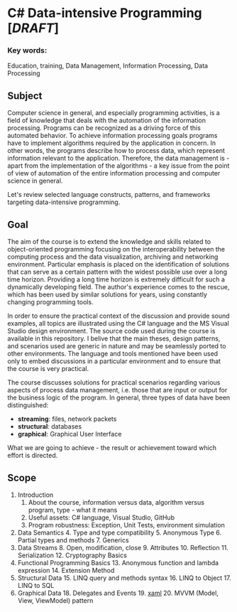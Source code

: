 
# C# Data-intensive Programming [*DRAFT*]

### Key words:

Education, training, Data Management, Information Processing, Data Processing

## Subject

Computer science in general, and especially programming activities, is a field of knowledge that deals with the automation of the information processing. Programs can be recognized as a driving force of this automated behavior.  To achieve information processing goals programs have to implement algorithms required by the application in concern. In other words, the programs describe how to process data, which represent information relevant to the application. Therefore, the data management is - apart from the implementation of the algorithms - a key issue from the point of view of automation of the entire information processing and computer science in general.

Let's review selected language constructs, patterns, and frameworks targeting data-intensive programming.
 
## Goal 

The aim of the course is to extend the knowledge and skills related to object-oriented programming focusing on the interoperability between the computing process and the data visualization, archiving and networking environment. Particular emphasis is placed on the identification of solutions that can serve as a certain pattern with the widest possible use over a long time horizon. Providing a long time horizon is extremely difficult for such a dynamically developing field. The author's experience comes to the rescue, which has been used by similar solutions for years, using constantly changing programming tools.

In order to ensure the practical context of the discussion and provide sound examples, all topics are illustrated using the C# language and the MS Visual Studio design environment. The source code used during the course is available in this repository. I belive that the main theses, design patterns, and scenarios used are generic in nature and may be seamlessly ported to other environments. The language and tools mentioned have been used only to embed discussions in a particular environment and to ensure that the course is very practical.

The course discusses solutions for practical scenarios regarding various aspects of process data management, i.e. those that are input or output for the business logic of the program. In general, three types of data have been distinguished:

- **streaming**: files, network packets
- **structural**: databases
- **graphical**: Graphical User Interface

What we are going to achieve - the result or achievement toward which effort is directed.


## Scope

1. Introduction
	1. About the course, information versus data, algorithm versus program, type - what it means
	2. Useful assets: C# language, Visual Studio, GitHub 
	3. Program robustness: Exception, Unit Tests, environment simulation 
2. Data Semantics
	4. Type and type compatibility
	5. Anonymous Type
	6. Partial types and methods
	7. Generics 
3. Data Streams
	8. Open, modification, close
	9. Attributes
	10. Reflection
	11. Serialization
	12. Cryptography Basics
4. Functional Programming Basics
	13. Anonymous function and lambda expression
	14. Extension Method
5. Structural Data
	15. LINQ query and methods syntax
	16. LINQ to Object
	17. LINQ to SQL
5. Graphical Data
	18. Delegates and Events
	19. [xaml](https://docs.microsoft.com/en-us/dotnet/framework/xaml-services/)
	20.  MVVM (Model, View, ViewModel) pattern

